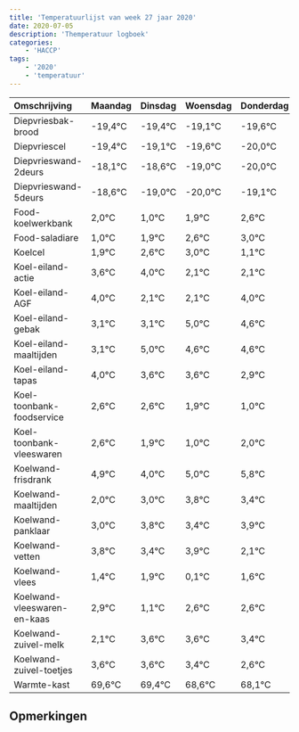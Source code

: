 ```yaml
---
title: 'Temperatuurlijst van week 27 jaar 2020'
date: 2020-07-05
description: 'Themperatuur logboek'
categories:
    - 'HACCP'
tags:
    - '2020'
    - 'temperatuur'
---
```

|Omschrijving|Maandag|Dinsdag|Woensdag|Donderdag|Vrijdag|Zaterdag|Zondag|
|:---|:---|:---|:---|:---|:---|:---|:---|
|Diepvriesbak-brood|-19,4°C|-19,4°C|-19,1°C|-19,6°C|-20,0°C|-21,0°C|-20,1°C|
|Diepvriescel|-19,4°C|-19,1°C|-19,6°C|-20,0°C|-21,0°C|-20,1°C|-19,4°C|
|Diepvrieswand-2deurs|-18,1°C|-18,6°C|-19,0°C|-20,0°C|-19,1°C|-18,4°C|-18,0°C|
|Diepvrieswand-5deurs|-18,6°C|-19,0°C|-20,0°C|-19,1°C|-18,4°C|-18,0°C|-19,9°C|
|Food-koelwerkbank|2,0°C|1,0°C|1,9°C|2,6°C|3,0°C|1,1°C|1,1°C|
|Food-saladiare|1,0°C|1,9°C|2,6°C|3,0°C|1,1°C|1,1°C|3,0°C|
|Koelcel|1,9°C|2,6°C|3,0°C|1,1°C|1,1°C|3,0°C|2,6°C|
|Koel-eiland-actie|3,6°C|4,0°C|2,1°C|2,1°C|4,0°C|3,6°C|3,6°C|
|Koel-eiland-AGF|4,0°C|2,1°C|2,1°C|4,0°C|3,6°C|3,6°C|2,9°C|
|Koel-eiland-gebak|3,1°C|3,1°C|5,0°C|4,6°C|4,6°C|3,9°C|3,0°C|
|Koel-eiland-maaltijden|3,1°C|5,0°C|4,6°C|4,6°C|3,9°C|3,0°C|4,0°C|
|Koel-eiland-tapas|4,0°C|3,6°C|3,6°C|2,9°C|2,0°C|3,0°C|3,8°C|
|Koel-toonbank-foodservice|2,6°C|2,6°C|1,9°C|1,0°C|2,0°C|2,8°C|2,4°C|
|Koel-toonbank-vleeswaren|2,6°C|1,9°C|1,0°C|2,0°C|2,8°C|2,4°C|2,9°C|
|Koelwand-frisdrank|4,9°C|4,0°C|5,0°C|5,8°C|5,4°C|5,9°C|4,1°C|
|Koelwand-maaltijden|2,0°C|3,0°C|3,8°C|3,4°C|3,9°C|2,1°C|3,6°C|
|Koelwand-panklaar|3,0°C|3,8°C|3,4°C|3,9°C|2,1°C|3,6°C|3,6°C|
|Koelwand-vetten|3,8°C|3,4°C|3,9°C|2,1°C|3,6°C|3,6°C|3,4°C|
|Koelwand-vlees|1,4°C|1,9°C|0,1°C|1,6°C|1,6°C|1,4°C|0,6°C|
|Koelwand-vleeswaren-en-kaas|2,9°C|1,1°C|2,6°C|2,6°C|2,4°C|1,6°C|1,1°C|
|Koelwand-zuivel-melk|2,1°C|3,6°C|3,6°C|3,4°C|2,6°C|2,1°C|3,3°C|
|Koelwand-zuivel-toetjes|3,6°C|3,6°C|3,4°C|2,6°C|2,1°C|3,3°C|2,5°C|
|Warmte-kast|69,6°C|69,4°C|68,6°C|68,1°C|69,3°C|68,5°C|69,6°C|

## Opmerkingen


